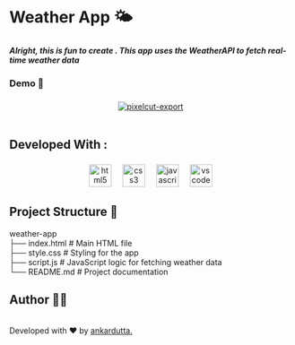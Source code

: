<h1 align="left">Weather App 🌤️</h1>

###

<h5 align="left">Alright, this is fun to create . This app uses the WeatherAPI to fetch real-time weather data</h5>

###

<h3 align="left">Demo 🚀</h3>

###

<div align="center">
<!--   <img height="200" src="https://ibb.co/FXmrnBM"  /> -->
  <a href="https://ibb.co/FXmrnBM"><img src="https://i.ibb.co/42KqJjG/pixelcut-export.jpg" alt="pixelcut-export" border="0"></a><br /><a target='_blank' href='https://nonprofitlight.com/pa/hanover/truenorth-wellness-services'></a><br />
</div>

<h2 align="left">Developed With :</h2>

###

<div align="center">
  <img src="https://cdn.jsdelivr.net/gh/devicons/devicon/icons/html5/html5-original.svg" height="40" alt="html5 logo"  />
  <img width="12" />
  <img src="https://cdn.jsdelivr.net/gh/devicons/devicon/icons/css3/css3-original.svg" height="40" alt="css3 logo"  />
  <img width="12" />
  <img src="https://cdn.jsdelivr.net/gh/devicons/devicon/icons/javascript/javascript-original.svg" height="40" alt="javascript logo"  />
  <img width="12" />
  <img src="https://skillicons.dev/icons?i=vscode" height="40" alt="vscode logo"  />
</div>

<h2 align="left">Project Structure 📂</h2>


<p align="left">weather-app<br>├── index.html             # Main HTML file<br>├── style.css              # Styling for the app<br>├── script.js              # JavaScript logic for fetching weather data<br>└── README.md              # Project documentation</p>

###

<p align="left"> <h2>Author 👨‍💻</h2> <br>Developed with ❤️ by <a href="https://github.com/ankardutta">ankardutta.</a></p>

###
